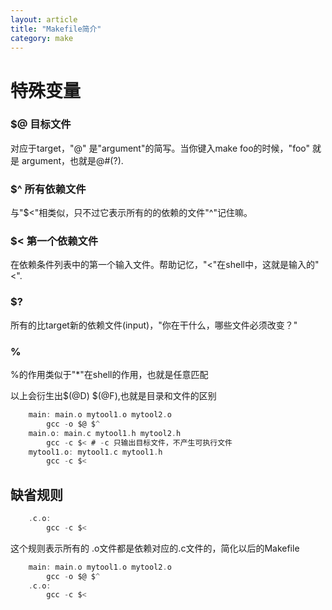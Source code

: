 ```yaml
---
layout: article
title: "Makefile简介"
category: make
---
```


# 特殊变量

### $@ 目标文件

对应于target，"@" 是"argument"的简写。当你键入make foo的时候，"foo" 就是
argument，也就是@#(?).

### $^ 所有依赖文件
与"$<"相类似，只不过它表示所有的的依赖的文件"^"记住嘛。

### $< 第一个依赖文件
在依赖条件列表中的第一个输入文件。帮助记忆，"<"在shell中，这就是输入的"<".

### $?
所有的比target新的依赖文件(input)，"你在干什么，哪些文件必须改变？"

### %
%的作用类似于"*"在shell的作用，也就是任意匹配

以上会衍生出$(@D) $(@F),也就是目录和文件的区别
```c
	main: main.o mytool1.o mytool2.o
		gcc -o $@ $^
	main.o: main.c mytool1.h mytool2.h
		gcc -c $< # -c 只输出目标文件，不产生可执行文件
	mytool1.o: mytool1.c mytool1.h
		gcc -c $<
```

## 缺省规则

```c
	.c.o:
		gcc -c $<
```
这个规则表示所有的 .o文件都是依赖对应的.c文件的，简化以后的Makefile

```c
	main: main.o mytool1.o mytool2.o
		gcc -o $@ $^
	.c.o:
		gcc -c $<

```
